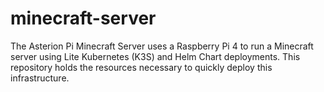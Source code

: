 # minecraft-server
The Asterion Pi Minecraft Server uses a Raspberry Pi 4 to run a Minecraft server using Lite Kubernetes (K3S) and Helm Chart deployments. This repository holds the resources necessary to quickly deploy this infrastructure.
